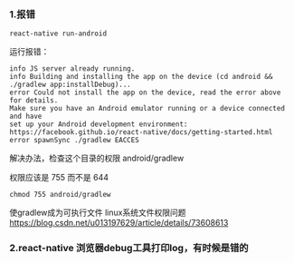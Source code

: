 ### 1.报错

```
react-native run-android
```

运行报错：

```
info JS server already running.
info Building and installing the app on the device (cd android && ./gradlew app:installDebug)...
error Could not install the app on the device, read the error above for details.
Make sure you have an Android emulator running or a device connected and have
set up your Android development environment:
https://facebook.github.io/react-native/docs/getting-started.html
error spawnSync ./gradlew EACCES
```
解决办法，检查这个目录的权限 android/gradlew

权限应该是 755 而不是 644
```
chmod 755 android/gradlew
```
使gradlew成为可执行文件
linux系统文件权限问题
https://blog.csdn.net/u013197629/article/details/73608613

### 2.react-native 浏览器debug工具打印log，有时候是错的
